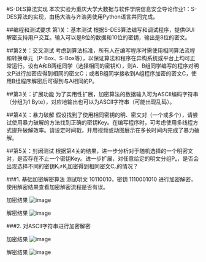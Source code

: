 #S-DES算法实现
本次实验为重庆大学大数据与软件学院信息安全导论作业1：S-DES算法的实现，由杨大浩与齐浩男使用Python语言共同完成。

##编程和测试要求
第1关：基本测试
根据S-DES算法编写和调试程序，提供GUI解密支持用户交互。输入可以是8位的数据和10位的密钥，输出是8位的密文。

##第2关：交叉测试
考虑到算法标准，所有人在编写程序时需使用相同算法流程和转换单元（P-Box、S-Box等），以保证算法和程序在异构系统或平台上均可正常运行。设有A和B两组同学（选择相同的密钥K），则A、B组同学编写的程序对明文P进行加密应得到相同的密文C；或者B组同学接收到A组程序加密的密文C，使用B组程序解密后可得到与A相同的P。

##第3关：扩展功能
为了实用性扩展，加密算法的数据输入可为ASCII编码字符串（分组为1 Byte），对应地输出也可以为ASCII字符串（可能出现乱码）。

##第4关：暴力破解
假设找到了使用相同密钥的明、密文对（一个或多个），请尝试使用暴力破解的方法找到正确的密钥Key。在编写程序时，可考虑使用多线程方式提升破解效率。请设定时间戳，并用视频或动图展示在多长时间内完成了暴力破解。

##第5关：封闭测试
根据第4关的结果，进一步分析对于随机选择的一个明密文对，是否存在不止一个密钥Key。进一步扩展，对任意给定的明文分组Pₙ，是否会出现选择不同的密钥Kᵢ≠Kⱼ加密得到相同密文Cₙ的情况？


###1. 基础加密解密算法
测试明文 10110010，密钥 1110001010 进行加密解密，使用解密结果查看加密解密流程是否有误。

加密结果
![image](https://github.com/user-attachments/assets/d3599568-667a-417c-a845-560814fbcf01)

解密结果
![image](https://github.com/user-attachments/assets/1d2d209c-b94c-47bc-80fc-f54422b43cd6)


###2. 对ASCII字符串进行加密解密


加密结果
![image](https://github.com/user-attachments/assets/0bab547d-e63c-4961-ba6f-96cc87671f75)

解密结果
![image](https://github.com/user-attachments/assets/a36b11a3-6dc3-4843-9fae-663297771436)



  

